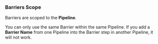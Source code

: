 ### Barriers Scope

Barriers are scoped to the **Pipeline**.

You can only use the same Barrier within the same Pipeline. If you add a **Barrier Name** from one Pipeline into the Barrier step in another Pipeline, it will not work.
